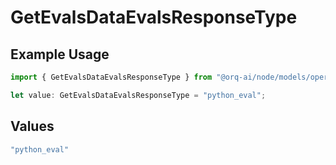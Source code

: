 # GetEvalsDataEvalsResponseType

## Example Usage

```typescript
import { GetEvalsDataEvalsResponseType } from "@orq-ai/node/models/operations";

let value: GetEvalsDataEvalsResponseType = "python_eval";
```

## Values

```typescript
"python_eval"
```